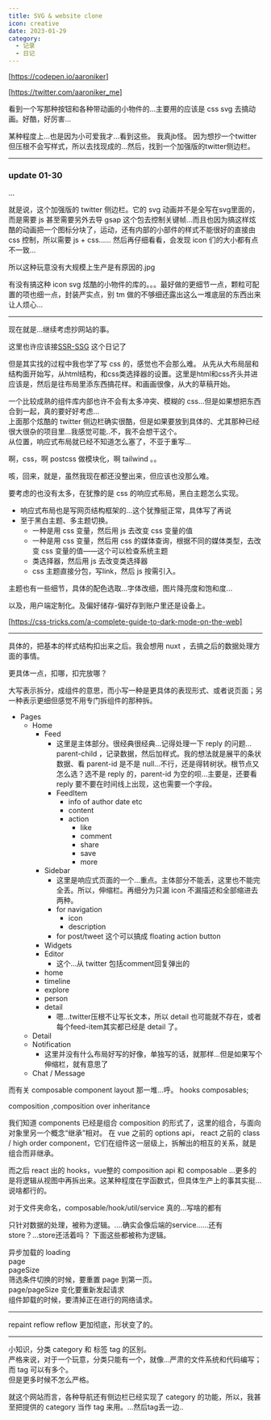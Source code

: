 ```yaml
---
title: SVG & website clone
icon: creative
date: 2023-01-29
category:
  - 记录
  - 日记
---
```


[https://codepen.io/aaroniker]

[https://twitter.com/aaroniker_me]

看到一个写那种按钮和各种带动画的小物件的...主要用的应该是 css svg 去搞动画。好酷，好厉害...

某种程度上...也是因为小可爱我才...看到这些。
我真jb怪。
因为想抄一个twitter但压根不会写样式，所以去找现成的...然后，找到一个加强版的twitter侧边栏。

---

### update 01-30

...

就是说，这个加强版的 twitter 侧边栏。它的 svg 动画并不是全写在svg里面的，而是需要 js 甚至需要另外去导 gsap 这个包去控制关键帧...而且也因为搞这样炫酷的动画把一个图标分块了，运动，还有内部的小部件的样式不能很好的直接由 css 控制，所以需要 js + css......
然后再仔细看看，会发现 icon 们的大小都有点不一致...

所以这种玩意没有大规模上生产是有原因的.jpg

有没有搞这种 icon svg 炫酷的小物件的库的。。。最好做的更细节一点，颗粒可配置的项也细一点，封装严实点，别 tm 做的不够细还露出这么一堆底层的东西出来让人烦心...

---

现在就是...继续考虑抄网站的事。

这里也许应该接[SSR-SSG](../philosophy/spa-ssr-ssg.md)
这个日记了

但是其实找的过程中我也学了写 css 的，感觉也不会那么难。
从先从大布局层和结构面开始写，从html结构，和css类选择器的设置。这里是html和css齐头并进应该是，然后是往布局里添东西搞花样。和画画很像，从大的草稿开始。

一个比较成熟的组件库内部也许不会有太多冲突、模糊的 css...但是如果想把东西合到一起，真的要好好考虑...\
上面那个炫酷的 twitter 侧边栏确实很酷，但是如果要放到具体的、尤其那种已经很大很杂的项目里...我感觉可能..不，我不会想干这个。\
从位置，响应式布局就已经不知道怎么塞了，不亚于重写...

啊，css，啊 postcss 做模块化，啊 tailwind 。。

咳，回来，就是，虽然我现在都还没整出来，但应该也没那么难。

要考虑的也没有太多，在犹豫的是 css 的响应式布局，黑白主题怎么实现。

- 响应式布局也是写网页结构框架的...这个犹豫挺正常，具体写了再说
- 至于黑白主题、多主题切换。
  - 一种是用 css 变量，然后用 js 去改变 css 变量的值
  - 一种是用 css 变量，然后用 css 的媒体查询，根据不同的媒体类型，去改变 css 变量的值——这个可以检查系统主题
  - 类选择器，然后用 js 去改变类选择器
  - css 主题直接分包，写link，然后 js 按需引入。

主题也有一些细节，具体的配色选取...字体改细，图片降亮度和饱和度...

以及，用户端定制化。及偏好储存-偏好存到账户里还是设备上。

[https://css-tricks.com/a-complete-guide-to-dark-mode-on-the-web]

---

具体的，把基本的样式结构扣出来之后。我会想用 nuxt ，去搞之后的数据处理方面的事情。

更具体一点，扣哪，扣完放哪？

大写表示拆分，成组件的意思，而小写一种是更具体的表现形式、或者说页面；另一种表示更细但感觉不用专门拆组件的那种拆。

- Pages
  - Home
    - Feed
      - 这里是主体部分。很经典很经典...记得处理一下 reply 的问题... parent-child ，记录数据，然后加样式。我的想法就是展平的条状数据、看 parent-id 是不是 null...不行，还是得转树状。根节点又怎么选？选不是 reply 的，parent-id 为空的呗...主要是，还要看 reply 要不要在时间线上出现，这也需要一个字段。
      - FeedItem
        - info of author date etc
        - content
        - action
          - like
          - comment
          - share
          - save
          - more
    - Sidebar
      - 这里是响应式页面的一个...重点。主体部分不能丢，这里也不能完全丢。所以，伸缩栏。再细分为只漏 icon 不漏描述和全部缩进去两种。
      - for navigation
        - icon
        - description
      - for post/tweet 这个可以搞成 floating action button
    - Widgets
    - Editor
      - 这个...从 twitter 包括comment回复弹出的
    - home
    - timeline
    - explore
    - person
    - detail
      - 嗯...twitter压根不让写长文本，所以 detail 也可能就不存在，或者每个feed-item其实都已经是 detail 了。  
  - Detail
  - Notification
    - 这里并没有什么布局好写的好像，单独写的话，就那样...但是如果写个伸缩栏，就有意思了
  - Chat / Message

而有关 composable component layout 那一堆...呼。
hooks composables;

composition ,composition over inheritance

我们知道 components 已经是组合 composition 的形式了，这里的组合，与面向对象里另一个概念“继承”相对。
在 vue 之前的 options api， react 之前的 class / high order component，它们在组件这一层级上，拆解出的相互的关系，就是组合而非继承。

而之后 react 出的 hooks，vue整的 composition api 和 composable ...更多的是将逻辑从视图中再拆出来。这某种程度在学函数式，但具体生产上的事其实挺...说啥都行的。

对于文件夹命名，composable/hook/util/service 真的...写啥的都有

只针对数据的处理，被称为逻辑。....确实会像后端的service......还有store？...store还活着吗？
下面这些都被称为逻辑。

异步加载的 loading\
page\
pageSize\
筛选条件切换的时候，要重置 page 到第一页。\
page/pageSize 变化要重新发起请求\
组件卸载的时候，要清掉正在进行的网络请求。

---

repaint
reflow
reflow 更加彻底，形状变了的。

---

小知识，分类 category 和 标签 tag 的区别。\
严格来说，对于一个玩意，分类只能有一个，就像...严肃的文件系统和代码编写；而 tag 可以有多个。\
但是更多时候不怎么严格。

就这个网站而言，各种导航还有侧边栏已经实现了 category 的功能，所以，我甚至把提供的 category 当作 tag 来用。...然后tag丢一边..
